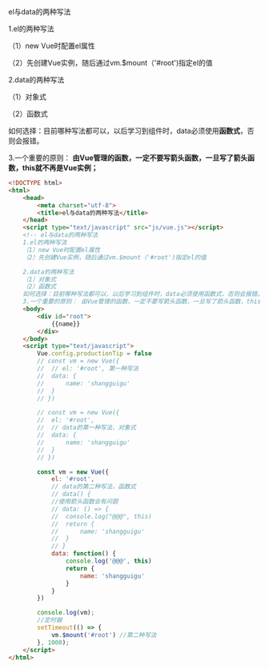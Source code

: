 el与data的两种写法

1.el的两种写法

（1）new Vue时配置el属性

（2）先创建Vue实例，随后通过vm.$mount（'#root')指定el的值

2.data的两种写法

（1）对象式

（2）函数式

如何选择：目前哪种写法都可以，以后学习到组件时，data必须使用**函数式**，否则会报错。

3.一个重要的原则： **由Vue管理的函数，一定不要写箭头函数，一旦写了箭头函数，this就不再是Vue实例；**


```html
<!DOCTYPE html>
<html>
	<head>
		<meta charset="utf-8">
		<title>el与data的两种写法</title>
	</head>
	<script type="text/javascript" src="js/vue.js"></script>
	<!-- el与data的两种写法
	1.el的两种写法
	（1）new Vue时配置el属性
	（2）先创建Vue实例，随后通过vm.$mount（'#root')指定el的值

	2.data的两种写法
	（1）对象式
	（2）函数式
	如何选择：目前哪种写法都可以，以后学习到组件时，data必须使用函数式，否则会报错。
	3.一个重要的原则： 由Vue管理的函数，一定不要写箭头函数，一旦写了箭头函数，this就不再是Vue实例； -->
	<body>
		<div id="root">
			{{name}}
		</div>
	</body>
	<script type="text/javascript">
		Vue.config.productionTip = false
		// const vm = new Vue({
		// 	// el: '#root', 第一种写法
		// 	data: {
		// 		name: 'shangguigu'
		// 	}
		// })

		// const vm = new Vue({
		// 	el: '#root',
		// 	// data的第一种写法，对象式
		// 	data: {
		// 		name: 'shangguigu'
		// 	}
		// })

		const vm = new Vue({
			el: '#root',
			// data的第二种写法，函数式
			// data() {
			//使用箭头函数会有问题	
			// data: () => {
			// 	console.log("@@@", this)
			// 	return {
			// 		name: 'shangguigu'
			// 	}
			// }
			data: function() {
				console.log('@@@', this)
				return {
					name: 'shangguigu'
				}
			}
		})

		console.log(vm);
		//定时器
		setTimeout(() => {
			vm.$mount('#root') //第二种写法
		}, 1000);
	</script>
</html>
```